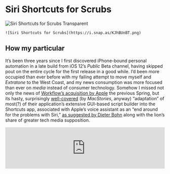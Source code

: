 # Siri Shortcuts for Scrubs

![Siri Shortcuts for Scrubs Transparent](https://i.snap.as/RR7Ll6xx.png)

`![Siri Shortcuts for Scrubs](https://i.snap.as/KJhBUnBT.png)`

## How my particular

It’s been three years since I first discovered iPhone-bound personal automation in a late build from iOS 12’s *Public* Beta channel, having skipped pout on the entire cycle for the first release in a good while. I’d been more occupied than ever before with my failing attempt to move myself and *Extratone* to the West Coast, and my news consumption was more focused than ever on *media* instead of consumer technology. Somehow I missed not only the news of [Workflow’s acquisition by Apple](https://www.macstories.net/news/apple-acquires-workflow/,) the previous Spring, but its hasty, surprisingly [well-covered](https://www.macstories.net/stories/shortcuts-a-new-vision-for-siri-and-ios-automation/) (by *MacStories*, anyway) “adaptation” of most(?) of their application’s extensive GUI-based script builder into the Shortcuts app, associated with Apple’s voice assistant as an “end around for the problems with Siri,” [as suggested by Dieter Bohn](https://pca.st/episode/9d2ada21-dc11-41a4-b000-1aefcdd641ca?t=361.0) along with the lion’s share of greater tech media supposition. 

<iframe src="https://www.listennotes.com/podcasts/end-user/siri-shortcuts-are-ios-12s--Vlsfa8engC/embed/" height="130px" width="100%" style="width: 1px; min-width: 100%;" frameborder="0" scrolling="no" loading="lazy"></iframe>
